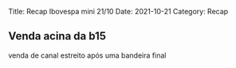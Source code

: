 Title: Recap Ibovespa mini 21/10
Date: 2021-10-21
Category: Recap

## Venda acina da b15
venda de  canal estreito após uma bandeira final

